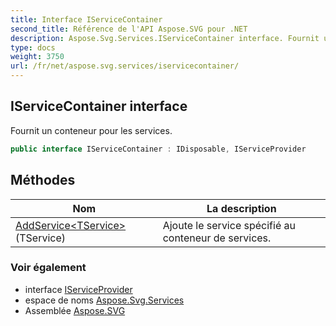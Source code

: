 ```yaml
---
title: Interface IServiceContainer
second_title: Référence de l'API Aspose.SVG pour .NET
description: Aspose.Svg.Services.IServiceContainer interface. Fournit un conteneur pour les services.
type: docs
weight: 3750
url: /fr/net/aspose.svg.services/iservicecontainer/
---
```

## IServiceContainer interface

Fournit un conteneur pour les services.

```csharp
public interface IServiceContainer : IDisposable, IServiceProvider
```

## Méthodes

| Nom | La description |
| --- | --- |
| [AddService&lt;TService&gt;](../../aspose.svg.services/iservicecontainer/addservice/)(TService) | Ajoute le service spécifié au conteneur de services. |

### Voir également

* interface [IServiceProvider](../iserviceprovider/)
* espace de noms [Aspose.Svg.Services](../../aspose.svg.services/)
* Assemblée [Aspose.SVG](../../)


